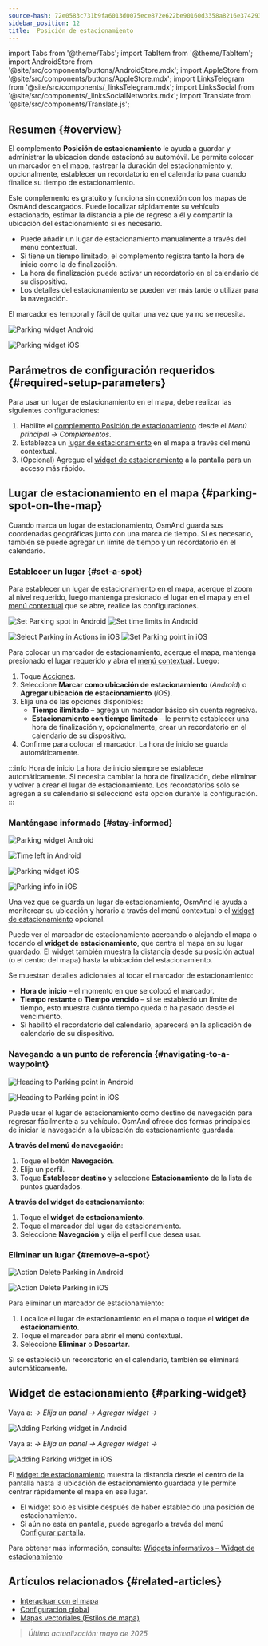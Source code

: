 ```yaml
---
source-hash: 72e0583c731b9fa6013d0075ece872e622be90160d3358a8216e374293cf5f00
sidebar_position: 12
title:  Posición de estacionamiento
---
```

import Tabs from '@theme/Tabs';
import TabItem from '@theme/TabItem';
import AndroidStore from '@site/src/components/buttons/AndroidStore.mdx';
import AppleStore from '@site/src/components/buttons/AppleStore.mdx';
import LinksTelegram from '@site/src/components/_linksTelegram.mdx';
import LinksSocial from '@site/src/components/_linksSocialNetworks.mdx';
import Translate from '@site/src/components/Translate.js';



## Resumen {#overview}

El complemento **Posición de estacionamiento** le ayuda a guardar y administrar la ubicación donde estacionó su automóvil. Le permite colocar un marcador en el mapa, rastrear la duración del estacionamiento y, opcionalmente, establecer un recordatorio en el calendario para cuando finalice su tiempo de estacionamiento.

Este complemento es gratuito y funciona sin conexión con los mapas de OsmAnd descargados. Puede localizar rápidamente su vehículo estacionado, estimar la distancia a pie de regreso a él y compartir la ubicación del estacionamiento si es necesario.

- Puede añadir un lugar de estacionamiento manualmente a través del menú contextual.
- Si tiene un tiempo limitado, el complemento registra tanto la hora de inicio como la de finalización.
- La hora de finalización puede activar un recordatorio en el calendario de su dispositivo.
- Los detalles del estacionamiento se pueden ver más tarde o utilizar para la navegación.

El marcador es temporal y fácil de quitar una vez que ya no se necesita.

<Tabs groupId="operating-systems">

<TabItem value="android" label="Android">

![Parking widget Android](@site/static/img/plugins/parking/parking_widget_android.png)

</TabItem>

<TabItem value="ios" label="iOS">

![Parking widget iOS](@site/static/img/plugins/parking/parking_widget_ios.png)

</TabItem>

</Tabs>


## Parámetros de configuración requeridos {#required-setup-parameters}

Para usar un lugar de estacionamiento en el mapa, debe realizar las siguientes configuraciones:

1. Habilite el [complemento Posición de estacionamiento](../plugins/index.md#enable--disable) desde el *Menú principal → Complementos*.
2. Establezca un [lugar de estacionamiento](#set-a-spot) en el mapa a través del menú contextual.
3. (Opcional) Agregue el [widget de estacionamiento](#parking-widget) a la pantalla para un acceso más rápido.


## Lugar de estacionamiento en el mapa {#parking-spot-on-the-map}

Cuando marca un lugar de estacionamiento, OsmAnd guarda sus coordenadas geográficas junto con una marca de tiempo. Si es necesario, también se puede agregar un límite de tiempo y un recordatorio en el calendario.


### Establecer un lugar {#set-a-spot}

Para establecer un lugar de estacionamiento en el mapa, acerque el zoom al nivel requerido, luego mantenga presionado el lugar en el mapa y en el [menú contextual](../map/map-context-menu.md) que se abre, realice las configuraciones.

<Tabs groupId="operating-systems">

<TabItem value="android" label="Android">

![Set Parking spot in Android](@site/static/img/plugins/parking/and_set_p_point_limit.png) ![Set time limits in Android](@site/static/img/plugins/parking/and_set_p_point4_.png)

</TabItem>

<TabItem value="ios" label="iOS">

![Select Parking in Actions in iOS](@site/static/img/plugins/parking/ios_set_p_point2.png) ![Set Parking point in iOS](@site/static/img/plugins/parking/ios_set_p_point3_-2.png)

</TabItem>

</Tabs>

Para colocar un marcador de estacionamiento, acerque el mapa, mantenga presionado el lugar requerido y abra el [menú contextual](../map/map-context-menu.md). Luego:

1. Toque [Acciones](../map/map-context-menu#actions).
2. Seleccione **Marcar como ubicación de estacionamiento** (*Android*) o **Agregar ubicación de estacionamiento** (*iOS*).
3. Elija una de las opciones disponibles:
   - **Tiempo ilimitado** – agrega un marcador básico sin cuenta regresiva.
   - **Estacionamiento con tiempo limitado** – le permite establecer una hora de finalización y, opcionalmente, crear un recordatorio en el calendario de su dispositivo.
4. Confirme para colocar el marcador. La hora de inicio se guarda automáticamente.

:::info Hora de inicio
La hora de inicio siempre se establece automáticamente. Si necesita cambiar la hora de finalización, debe eliminar y volver a crear el lugar de estacionamiento. Los recordatorios solo se agregan a su calendario si seleccionó esta opción durante la configuración.
:::


### Manténgase informado {#stay-informed}

<Tabs groupId="operating-systems">

<TabItem value="android" label="Android">

![Parking widget Android](@site/static/img/plugins/parking/parking_widget_android.png)

![Time left in Android](@site/static/img/plugins/parking/and_parking_info_left.png)

</TabItem>

<TabItem value="ios" label="iOS">

![Parking widget iOS](@site/static/img/plugins/parking/parking_widget_ios.png)

![Parking info in iOS](@site/static/img/plugins/parking/ios_parking_info.png)


</TabItem>

</Tabs>

Una vez que se guarda un lugar de estacionamiento, OsmAnd le ayuda a monitorear su ubicación y horario a través del menú contextual o el [widget de estacionamiento](#parking-widget) opcional.

Puede ver el marcador de estacionamiento acercando o alejando el mapa o tocando el **widget de estacionamiento**, que centra el mapa en su lugar guardado. El widget también muestra la distancia desde su posición actual (o el centro del mapa) hasta la ubicación del estacionamiento.

Se muestran detalles adicionales al tocar el marcador de estacionamiento:

- **Hora de inicio** – el momento en que se colocó el marcador.
- **Tiempo restante** o **Tiempo vencido** – si se estableció un límite de tiempo, esto muestra cuánto tiempo queda o ha pasado desde el vencimiento.
- Si habilitó el recordatorio del calendario, aparecerá en la aplicación de calendario de su dispositivo.


### Navegando a un punto de referencia {#navigating-to-a-waypoint}

<Tabs groupId="operating-systems">

<TabItem value="android" label="Android">

![Heading to Parking point in Android](@site/static/img/plugins/parking/and_navigating_to_parking.png)

</TabItem>

<TabItem value="ios" label="iOS">

![Heading to Parking point in iOS](@site/static/img/plugins/parking/ios_going_to_parking.png)

</TabItem>

</Tabs>

Puede usar el lugar de estacionamiento como destino de navegación para regresar fácilmente a su vehículo. OsmAnd ofrece dos formas principales de iniciar la navegación a la ubicación de estacionamiento guardada:

**A través del menú de navegación**:

1. Toque el botón **Navegación**.
2. Elija un perfil.
3. Toque **Establecer destino** y seleccione **Estacionamiento** de la lista de puntos guardados.

**A través del widget de estacionamiento**:

1. Toque el **widget de estacionamiento**.
2. Toque el marcador del lugar de estacionamiento.
3. Seleccione **Navegación** y elija el perfil que desea usar.


### Eliminar un lugar {#remove-a-spot}

<Tabs groupId="operating-systems">

<TabItem value="android" label="Android">

![Action Delete Parking in Android](@site/static/img/map/context_menu_limited_parking.png)

</TabItem>

<TabItem value="ios" label="iOS">

<!-- ![Action Delete Parking in Android](@site/static/img/map/context_menu_limited_parking.png) -->

![Action Delete Parking in iOS](@site/static/img/map/context_menu_limited_parking_ios.png)

</TabItem>

</Tabs>

Para eliminar un marcador de estacionamiento:

1. Localice el lugar de estacionamiento en el mapa o toque el **widget de estacionamiento**.
2. Toque el marcador para abrir el menú contextual.
3. Seleccione **Eliminar** o **Descartar**.

Si se estableció un recordatorio en el calendario, también se eliminará automáticamente.


## Widget de estacionamiento {#parking-widget}

<Tabs groupId="operating-systems">

<TabItem value="android" label="Android">

Vaya a: *<Translate android="true" ids="shared_string_menu,map_widget_config"/> → Elija un panel → Agregar widget → <Translate android="true" ids="map_widget_parking"/>*

![Adding Parking widget in Android](@site/static/img/plugins/parking/and_adding_parking_widget_andr.png)

</TabItem>

<TabItem value="ios" label="iOS">

Vaya a: *<Translate ios="true" ids="shared_string_menu,layer_map_appearance"/> → Elija un panel → Agregar widget → <Translate ios="true" ids="parking_place"/>*

![Adding Parking widget in iOS](@site/static/img/plugins/parking/ios_adding_parking_widget-2.png)

</TabItem>

</Tabs>

El [widget de estacionamiento](../widgets/info-widgets.md#parking-widget) muestra la distancia desde el centro de la pantalla hasta la ubicación de estacionamiento guardada y le permite centrar rápidamente el mapa en ese lugar.

- El widget solo es visible después de haber establecido una posición de estacionamiento.
- Si aún no está en pantalla, puede agregarlo a través del menú [Configurar pantalla](../widgets/configure-screen.md).

Para obtener más información, consulte: [Widgets informativos – Widget de estacionamiento](https://osmand.net/docs/user/widgets/info-widgets#parking-widget)


## Artículos relacionados {#related-articles}

- [Interactuar con el mapa](../../user/map/interact-with-map.md)
- [Configuración global](../../user/personal/global-settings.md)
- [Mapas vectoriales (Estilos de mapa)](../../user/map/vector-maps.md)

> *Última actualización: mayo de 2025*